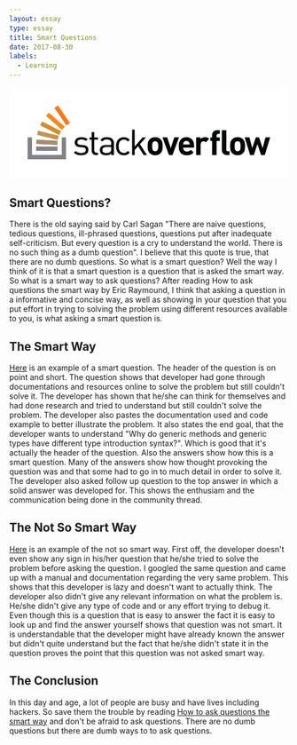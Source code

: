```yaml
---
layout: essay
type: essay
title: Smart Questions
date: 2017-08-30
labels:
  - Learning
---
```


<img class="ui medium left floated image" src="../images/stack-overflow.png">

## Smart Questions?

  There is the old saying said by Carl Sagan "There are naive questions, tedious questions, ill-phrased questions, questions put after inadequate self-criticism. But every question is a cry to understand the world. There is no such thing as a dumb question". I believe that this quote is true, that there are no dumb questions. So what is a smart question? Well the way I think of it is that a smart question is a question that is asked the smart way. So what is a smart way to ask questions? After reading How to ask questions the smart way by Eric Raymound, I think that asking a question in a informative and concise way, as well as showing in your question that you put effort in trying to solving the problem using different resources available to you, is what asking a smart question is. 
 
## The Smart Way
  
   [Here](https://stackoverflow.com/questions/45568008/why-do-generic-methods-and-generic-types-have-different-type-introduction-syntax) is an example of a smart question. The header of the question is on point and short. The question shows that developer had gone through documentations and resources online to solve the problem but still couldn't solve it. The developer has shown that he/she can think for themselves and had done research and tried to understand but still couldn't solve the problem. The developer also pastes the documentation used and code example to better illustrate the problem. It also states the end goal, that the developer wants to understand "Why do generic methods and generic types have different type introduction syntax?". Which is good that it's actually the header of the question. Also the answers show how this is a smart question. Many of the answers show how thought provoking the question was and that some had to go in to much detail in order to solve it. The developer also asked follow up question to the top answer in which a solid answer was developed for. This shows the enthusiam and the communication being done in the community thread. 
   
## The Not So Smart Way 
   [Here](https://stackoverflow.com/questions/4660142/what-is-a-nullreferenceexception-and-how-do-i-fix-it) is an example of the not so smart way. First off, the developer doesn't even show any sign in his/her question that he/she tried to solve the problem before asking the question. I googled the same question and came up with a manual and documentation regarding the very same problem. This shows that this developer is lazy and doesn't want to actually think. The developer also didn't give any relevant information on what the problem is. He/she didn't give any type of code and or any effort trying to debug it. Even though this is a question that is easy to answer the fact it is easy to look up and find the answer yourself shows that question was not smart. It is understandable that the developer might have already known the answer but didn't quite understand but the fact that he/she didn't state it in the question proves the point that this question was not asked smart way.
   
## The Conclusion
   In this day and age, a lot of people are busy and have lives including hackers. So save them the trouble by reading [How to ask questions the smart way](http://www.catb.org/esr/faqs/smart-questions.html) and don't be afraid to ask questions. There are no dumb questions but there are dumb ways to to ask questions. 
